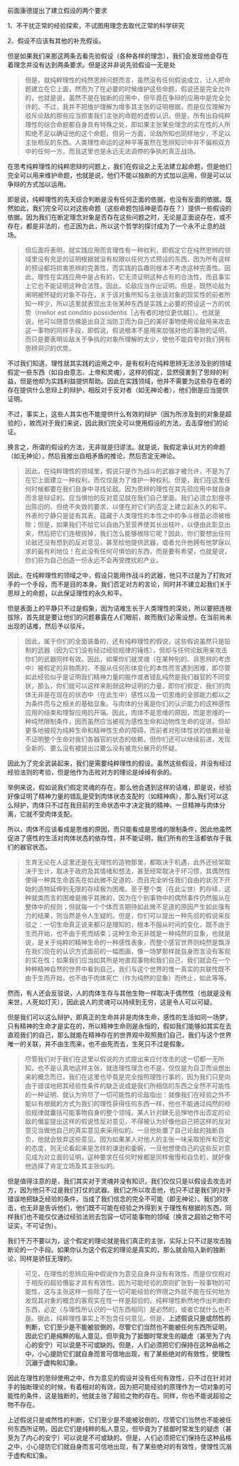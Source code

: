<p data-pid="CO6KDaqK">前面康德提出了建立假设的两个要求</p><p data-pid="4OvIZtJ-">1、不干扰正常的经验探索，不试图用理念去取代正常的科学研究</p><p data-pid="hep3uLS9">2、假设不应该有其他的补充假设。</p><p data-pid="CeCFNlp8">但是如果我们来那这两条去看先验假设（各种各样的理念），我们会发现他会存在着理念并没有达到两条要求。但是这并非说先验假设一无是处</p><blockquote data-pid="UlcA5MB_">但是，就纯粹理性的纯然思辨问题而言，虽然没有任何假说成立，让人把命题建立在它上面，然而为了在必要的时候维护这些命题，假说还是完全允许的，也就是说，虽然不是在独断的应用中，但毕竟在争辩的应用中是完全允许的。不过，我并不把维护理解为增多其主张的证明根据，而是仅仅理解为驳斥论敌的那些应当损害我们主张的命题的虚假认识。但是，所有出自纯粹理性的综合命题都自身具有特殊之处，即如果主张某些理念的实在性的人所知绝不足以确证他的这个命题，但另一方面，论敌所知也同样地少，不足以主张相反的东西。人类理性命运的这种平等虽然在思辨知识中并不偏袒双方中的任何一方，而且这里也是永远无法调停的争执的真正战场。</blockquote><p data-pid="yo7503dN">在思考纯粹理性的纯粹思辩的问题上，我们在假设之上无法建立起命题，但是他们完全可以用来维护命题，也就是说，他们不能以独断的方式加以运用，但是可以以争辩的方式加以运用。</p><p data-pid="8n5fcnKQ">即是说，纯粹理性的先天综合判断是没有任何正面的依据，也没有反面的依据。既然如此，我们完全可以对这些命题（这些命题包括神是否存在？）提供一些假设的依据。因为我们在断定理念对象是否存在这些问题之时，无论是正面说存在，或不存在，都是非法的，也正因为此，所以这个哲学的探讨成为了一个永不止息的战场。</p><blockquote data-pid="BOXO8bAO">但后面将表明，就实践应用而言理性有一种权利，即假定它在纯然思辨的领域里没有充足的证明根据就没有权限以任何方式预设的东西，因为所有这样的预设都将损害思辨的完善性，而实践的旨趣则根本不考虑这种完善性。因此，理性在实践应用中是占有的，它无须证明这种占有的合法性，而且事实上它也不能证明这种合法性。因此，论敌应当作出证明。但是，既然论敌为阐明被怀疑的对象不存在，关于该对象所知与主张该对象的现实性的前者所知一样少，所以这里就表现出主张某种东西是实践上必要的预设这一方的优势（melior est conditio possidentis［占有者的地位更优越］）。也就是说，他可以随意仿佛是出自正当防卫而为自己的美好事物使用论敌用来攻击这一事物的同样手段，即假说，假说根本不是用来加强对他的事物的证明，而只是要表明论敌关于争执的对象所理解的太少，使他不能自夸对我们拥有思辨洞识的优势。</blockquote><p data-pid="VuEsIQhk">不过我们知道，理性就其实践的运用之中，是有权利在纯粹思辨无法涉及到的领域假定一些东西（如自由意志、上帝和灵魂），这样的假定，显然侵害到了思辩的利益，但是他却为实践利益提供帮助。因此在实践领域，他并不需要为这些存在者的存在提供什么思辩上的辩护，相反对于反对者（如无神论者），他们倒是应当提供证明。</p><p data-pid="Q5blJZ_X">不过，事实上，这些人其实也不能提供什么有效的辩护（因为所涉及到的对象是超验的），故而对于我们来说，因此我们完全可以使用假设的方法，去击穿他们的论证。</p><p data-pid="B3y4IQIy">换言之，所谓的假设的方法，无非就是归谬法。就是说，我假定承认对方的命题（如无神论），然后我推出自相矛盾的推论，然后否定无神论。</p><blockquote data-pid="mMGxw3hI">因此，在纯粹理性的领域里，假说只是作为战斗的武器才被允许，不是为了在它上面建立一种权利，而仅仅是为了维护一种权利。但是，我们在这里任何时候都要在我们自身中寻找论敌。因为思辨的理性在其先验应用中就自身而言是辩证的。应当惧怕的反对意见就在我们自己里面。我们必须立刻搜寻出陈旧的、但绝不失效的要求，以便在对它们的否定上建立起永久的和平。外表的宁静只是徒有其表。蕴藏于人类理性的本性之中的争斗根苗必须被根除；但是，如果我们不给它以自由乃至营养使其长出枝叶，以便由此彰显出来，然后把它们连根拔掉，我们怎么能够根除它呢？因此，你们要想出任何论敌还没有想到的反对意见，甚至给他提供武器，或者允许他拥有他梦寐以求的最有利地位！在此没有任何可惧怕的东西，而是要有希望，也就是说，你们将为自己创造一份永远不会再受搅扰的产业。</blockquote><p data-pid="Xw1SY31C">因此，在纯粹理性的领域之中，假设只能用作战斗的武器，他只不过是为了打败对手的一个手段，而不是目的本身。我们否定对方的言论，同时并不建立起我们关于思辩上的命题，以此保证理性的永久和平。</p><p data-pid="fj00CoGU">但是表面上的平静只不过是假象，因为诘难生长于人类理性的深处，所以要把连根拔除，首先就是要让他们的问题暴露在人们眼前，故而我们必需设想，在当前尚未出现的诘难，然后予以驳斥。</p><blockquote data-pid="Ab8JHhEN">因此，属于你们的全面装备的，还有纯粹理性的假说，这些假说虽然只是铅制的武器（因为它们没有经过经验规律的锤炼），但却与任何论敌用来攻击你们的武器同样有效。因此，如果你们就灵魂（在某种别的、非思辨的考虑中）被假定的非物质的、不服从任何形体变化的本性而言遇到困难，即尽管如此经验似乎是证明我们精神力量的振作或者错乱纯然是我们器官的不同变状，那么，你们就可以这样来削弱这种证明的力量，即你们假定，我们的肉体无非是在现在的状态中（在此生中）感性以及一切思维的全部能力都以之为条件而与之相关的基础显象。与肉体的分离是你们的认识能力的这种感性应用的结束和理智应用的开端。因此，肉体不是思维的原因，而是思维的一种纯然限制条件，因而虽然应当被视为感性生命和动物性生命的促进，但却更多地被视为纯粹生命和精神性生命的障碍，而前者对形体性状的依赖丝毫不证明整个生命对我们各器官的状态的依赖。但你们还可以继续前进，发现全新的、要么没有被提出过要么没有被充分展开的怀疑。</blockquote><p data-pid="KowWWs1V">因此为了完全武装起来，我们是需要纯粹理性的假设。虽然这些假设，并没有经过经验法则的考验，但是他作为击败对方的理论是绰绰有余的。</p><p data-pid="qD3HFJTC">举例来说，假如说我们假定灵魂的存在，那么他会遇到这样的诘难，即是说，经验好像证明了精神力量的错乱是受到肉体状态支配的（如精神病），那么我们可以这么辩护，肉体只不过在我目前的生命状态中才决定我的精神，一旦精神与肉体分离，它就不受肉体支配。</p><p data-pid="8pFxAlZ4">所以，肉体不应该看成是思维的原因，而只能看成是思维的限制条件，因此他虽然促进了感性的生活对肉体状态的依存性，并不能证明，我们所有的生活都依存于我们的器官状态。</p><blockquote data-pid="hPBzwDBA">生育无论在人这里还是在无理性的造物那里，都取决于机遇，此外还经常取决于生计，取决于政府及其情绪和想法，甚至经常取决于坏习惯，其偶然性使得一种其生命首先在如此微不足道的、而且完全听任我们自由的状况下开始的造物延伸到无限的存续极为困难。至于整个类（在此尘世）的存续，这种就类而言的困难是微乎其微的，因为在个别事物中的偶然事件仍然服从在整体中的规则；但就每一个个体而言期待如此微不足道的原因产生如此强有力的结果，则当然是令人生疑的。但是，你们可以提出一种先验的假说来反驳之：一切生命真正说来都只是理知的，根本不服从时间的变化，既不由于生而开始，也不由于死而结束；这种生命无非就是一种纯然的显象，也就是说，是关于纯粹的精神生命的一种感性表象，而整个感官世界则纯然是飘浮在我们现在的认识方式面前的一幅图画，像一场梦那样就自身而言没有客观的实在性；如果我们应当如其所是地直观事物和我们自己，我们就会在一个种种精神自然的世界中看到自己，我们与这个世界的惟一真实的共联性既不由于生而开始，也不由于肉体死亡（作为纯然的显象）而终止，如此等等。</blockquote><p data-pid="LVQvl08x">然而，有人还会反驳说，人的肉体生存与其他生物一样取决于偶然性（也就是没有来世，人死如灯灭），因此说人的灵魂可以持续到无穷，这是令人可以可疑。</p><p data-pid="qDNGYNw-">但是我们可以这么辩护，即真正的生命并非是肉体生命，感性的生活如同一场梦，只有精神的生命才是实在的，所以精神生命则是永恒的，假如我们能够如其实在去直观我们的自己，那么就能在精神存在的世界观中观照我们自己，我们与这个世界唯一的关联，并不由生而来，也不由死而去，生死只不过是假象。</p><blockquote data-pid="PfSsbth_">尽管我们对于我们在这里以假说的方式提出来应付攻击的这一切都一无所知，也不是认真地这样主张，就连理性理念也不是，仅仅是为自卫而设想出来的概念而已，我们在这里也毕竟是完全按照理性行事的，因为我们只是向由于错误地把其经验性条件的缺乏说成是我们所相信的东西之全然不可能性的一种证明、就认为穷尽了一切可能性的论敌指出：就像我们在经验之外不能以有根据的方式为我们的理性获得任何东西一样，他也不能通过纯然的经验规律就囊括可能事物自身的整个领域。某人针对肆无忌惮地作出否定的论敌的僭妄提出这样的假说性反对意见，不得被认为好像他自己把这样的反对意见当做他自己的真实意见来采用似的。一旦他处置了自己论敌的独断自负，他就会放弃这些意见。因为如果某人对他人的主张一味采取拒斥和否定的态度，则无论看起来是怎样的谦逊和委婉，一旦他想使自己的这些反对意见成为对立面的证明，这种要求在任何时候都是同样傲慢和自负的，就好像他选择了肯定立场及其主张似的。</blockquote><p data-pid="434uYs0U">但是值得注意的是，我们其实对于灵魂并没有知识，我们仅仅只是以假设去攻击对方，因为他只不过是我们打仗的武器。我们之所以攻击他，也只不过是我们的对手错误地把缺乏经验的条件，当成了我们信念的完全不可能（即无神论）。我们的攻击，也无非是告诉他们，他们既不可能在经验之外得到关于理性有根据的东西，同样我们也不能仅仅通过经验法则去包容一切可能事物的领域（换言之超验之物不可证实，不可证伪）。</p><p data-pid="P0BYwHn4">我们千万不要以为，这个假定的理论就是我们真正的主张，实际上只不过是攻击独断论的一个手段。如果你认为这个假定的理论是真实的，那么就会陷入新的独断论，同样是骄狂无理的。</p><blockquote data-pid="tgdaRzdx">可见，在理性的思辨应用中假说作为意见自身并没有有效性，而是仅仅相对于相反的超验僭妄才具有有效性。因为可能经验的原则扩张到一般事物的可能性，这与主张这样一些除了在一切可能经验的界限之外就不能在任何地方发现其对象的概念的客观实在性一样是超验的。纯粹理性断然地作出判断的东西，必定（与理性所认识的一切东西相同）是必然的，或者它就什么也不是。据此，纯粹理性事实上不包含任何意见。但是，<b>上述假说只是或然性的判断，它们至少是不能被驳倒的，尽管它们当然也不能被任何东西所证明，因此它们是纯粹的私人意见，但毕竟为了抵御时常发生的疑虑（甚至为了内心的安宁）可以说是不可或缺的。但是，人们必须把它们保持在这种品格之中，小心提防它们就自身而言可信地出现，有了某些绝对的有效性，使理性沉溺于虚构和幻象。</b></blockquote><p data-pid="NKRgSyzQ">因此在理性的思辩使用之中，作为意见的假设并没有任何有效性，只不过在针对对手的独断理论的时候，有着相对的有效，因为把可能经验的原理作为一切对象的可能性的条件，这是独断的，他就主张了超验之物的存在。同样，你也不能说超验之物不存在。</p><p data-pid="63U2VLeQ">上述假说只是或然性的判断，它们至少是不能被驳倒的，尽管它们当然也不能被任何东西所证明，因此它们是纯粹的私人意见，但毕竟为了抵御时常发生的疑虑（甚至为了内心的安宁）可以说是不可或缺的。但是，人们必须把它们保持在这种品格之中，小心提防它们就自身而言可信地出现，有了某些绝对的有效性，使理性沉溺于虚构和幻象。</p><p></p>